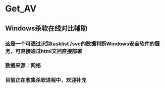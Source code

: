 # Get_AV
## Windows杀软在线对比辅助
### 这是一个可通过识别tasklist /svc的数据判断Windows安全软件的服务，可直接通过html文档直接部署
### 数据来源：网络
### 目前正在收集杀软进程中，欢迎补充
